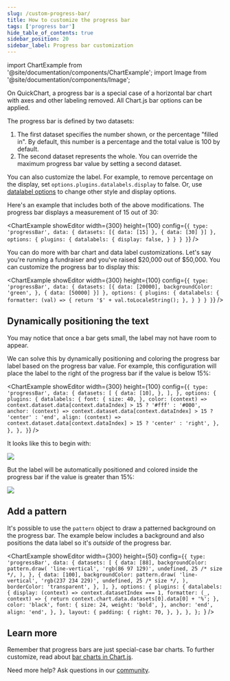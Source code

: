 ```yaml
---
slug: /custom-progress-bar/
title: How to customize the progress bar
tags: ['progress bar']
hide_table_of_contents: true
sidebar_position: 20
sidebar_label: Progress bar customization
---
```


import ChartExample from '@site/documentation/components/ChartExample';
import Image from '@site/documentation/components/Image';

On QuickChart, a progress bar is a special case of a horizontal bar chart with axes and other labeling removed. All Chart.js bar options can be applied.

The progress bar is defined by two datasets:

1. The first dataset specifies the number shown, or the percentage "filled in". By default, this number is a percentage and the total value is 100 by default.
1. The second dataset represents the whole. You can override the maximum progress bar value by setting a second dataset.

You can also customize the label. For example, to remove percentage on the display, set `options.plugins.datalabels.display` to false. Or, use [datalabel options](/documentation/chart-js/custom-pie-doughnut-chart-labels/) to change other style and display options.

Here's an example that includes both of the above modifications. The progress bar displays a measurement of 15 out of 30:

<ChartExample showEditor width={300} height={100} config={`{
  type: 'progressBar',
  data: {
    datasets: [{
      data: [15]
    }, {
      data: [30]
    }]
  },
  options: {
    plugins: {
      datalabels: {
        display: false,
      }
    }
  }
}`} />

You can do more with bar chart and data label customizations. Let's say you're running a fundraiser and you've raised $20,000 out of $50,000. You can customize the progress bar to display this:

<ChartExample showEditor width={300} height={100} config={`{
  type: 'progressBar',
  data: {
    datasets: [{
      data: [20000],
      backgroundColor: 'green',
    }, {
      data: [50000]
    }]
  },
  options: {
    plugins: {
      datalabels: {
        formatter: (val) => {
          return '$' + val.toLocaleString();
        },
      }
    }
  }
}`} />

## Dynamically positioning the text

You may notice that once a bar gets small, the label may not have room to appear.

We can solve this by dynamically positioning and coloring the progress bar label based on the progress bar value. For example, this configuration will place the label to the right of the progress bar if the value is below 15%:

<ChartExample showEditor width={300} height={100} config={`{
  type: 'progressBar',
  data: {
    datasets: [
      {
        data: [10],
      },
    ],
  },
  options: {
    plugins: {
      datalabels: {
        font: {
          size: 40,
        },
        color: (context) => context.dataset.data[context.dataIndex] > 15 ? '#fff' : '#000',
        anchor: (context) => context.dataset.data[context.dataIndex] > 15 ? 'center' : 'end',
        align: (context) => context.dataset.data[context.dataIndex] > 15 ? 'center' : 'right',
      },
    },
  },
}`} />

It looks like this to begin with:

<Image src="https://quickchart.io/chart?h=100&c=%7B%0A%20%20type%3A%20%27progressBar%27%2C%0A%20%20data%3A%20%7B%0A%20%20%20%20datasets%3A%20%5B%0A%20%20%20%20%20%20%7B%0A%20%20%20%20%20%20%20%20data%3A%20%5B10%5D%2C%0A%20%20%20%20%20%20%7D%2C%0A%20%20%20%20%5D%2C%0A%20%20%7D%2C%0A%20%20options%3A%20%7B%0A%20%20%20%20plugins%3A%20%7B%0A%20%20%20%20%20%20datalabels%3A%20%7B%0A%20%20%20%20%20%20%20%20font%3A%20%7B%0A%20%20%20%20%20%20%20%20%20%20size%3A%2040%2C%0A%20%20%20%20%20%20%20%20%7D%2C%0A%20%20%20%20%20%20%20%20color%3A%20(context)%20%3D%3E%0A%20%20%20%20%20%20%20%20%20%20context.dataset.data%5Bcontext.dataIndex%5D%20%3E%2015%20%3F%20%27%23fff%27%20%3A%20%27%23000%27%2C%0A%20%20%20%20%20%20%20%20anchor%3A%20(context)%20%3D%3E%0A%20%20%20%20%20%20%20%20%20%20context.dataset.data%5Bcontext.dataIndex%5D%20%3E%2015%20%3F%20%27center%27%20%3A%20%27end%27%2C%0A%20%20%20%20%20%20%20%20align%3A%20(context)%20%3D%3E%0A%20%20%20%20%20%20%20%20%20%20context.dataset.data%5Bcontext.dataIndex%5D%20%3E%2015%20%3F%20%27center%27%20%3A%20%27right%27%2C%0A%20%20%20%20%20%20%7D%2C%0A%20%20%20%20%7D%2C%0A%20%20%7D%2C%0A%7D&devicePixelRatio=1" />

But the label will be automatically positioned and colored inside the progress bar if the value is greater than 15%:

<Image src="https://quickchart.io/chart?h=100&c=%7B%0A%20%20type%3A%20%27progressBar%27%2C%0A%20%20data%3A%20%7B%0A%20%20%20%20datasets%3A%20%5B%0A%20%20%20%20%20%20%7B%0A%20%20%20%20%20%20%20%20data%3A%20%5B40%5D%2C%0A%20%20%20%20%20%20%7D%2C%0A%20%20%20%20%5D%2C%0A%20%20%7D%2C%0A%20%20options%3A%20%7B%0A%20%20%20%20plugins%3A%20%7B%0A%20%20%20%20%20%20datalabels%3A%20%7B%0A%20%20%20%20%20%20%20%20font%3A%20%7B%0A%20%20%20%20%20%20%20%20%20%20size%3A%2040%2C%0A%20%20%20%20%20%20%20%20%7D%2C%0A%20%20%20%20%20%20%20%20color%3A%20(context)%20%3D%3E%0A%20%20%20%20%20%20%20%20%20%20context.dataset.data%5Bcontext.dataIndex%5D%20%3E%2015%20%3F%20%27%23fff%27%20%3A%20%27%23000%27%2C%0A%20%20%20%20%20%20%20%20anchor%3A%20(context)%20%3D%3E%0A%20%20%20%20%20%20%20%20%20%20context.dataset.data%5Bcontext.dataIndex%5D%20%3E%2015%20%3F%20%27center%27%20%3A%20%27end%27%2C%0A%20%20%20%20%20%20%20%20align%3A%20(context)%20%3D%3E%0A%20%20%20%20%20%20%20%20%20%20context.dataset.data%5Bcontext.dataIndex%5D%20%3E%2015%20%3F%20%27center%27%20%3A%20%27right%27%2C%0A%20%20%20%20%20%20%7D%2C%0A%20%20%20%20%7D%2C%0A%20%20%7D%2C%0A%7D&devicePixelRatio=1" />

## Add a pattern

It's possible to use the `pattern` object to draw a patterned background on the progress bar.  The example below includes a background and also positions the data label so it's _outside_ of the progress bar.

<ChartExample showEditor width={300} height={50} config={`{
  type: 'progressBar',
  data: {
    datasets: [
      {
        data: [88],
        backgroundColor: pattern.draw(
          'line-vertical',
          'rgb(86 97 129)',
          undefined,
          25 /* size */,
        ),
      },
      {
        data: [100],
        backgroundColor: pattern.draw(
          'line-vertical',
          'rgb(237 234 229)',
          undefined,
          25 /* size */,
        ),
        borderColor: 'transparent',
      },
    ],
  },
  options: {
    plugins: {
      datalabels: {
        display: (context) => context.datasetIndex === 1,
        formatter: (_, context) => {
          return context.chart.data.datasets[0].data[0] + '%';
        },
        color: 'black',
        font: {
          size: 24,
          weight: 'bold',
        },
        anchor: 'end',
        align: 'end',
      },
    },
    layout: {
      padding: {
        right: 70,
      },
    },
  },
};
`} />

## Learn more

Remember that progress bars are just special-case bar charts. To further customize, read about [bar charts in Chart.js](https://www.chartjs.org/docs/2.9.4/charts/bar.html).

Need more help? Ask questions in our [community](https://community.quickchart.io/).
